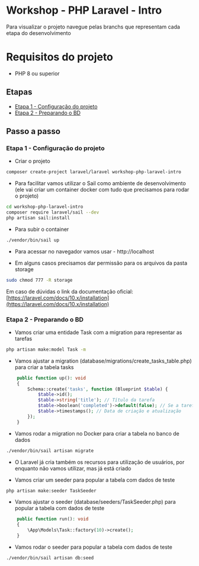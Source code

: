 # Workshop - PHP Laravel - Intro
Para visualizar o projeto navegue pelas branchs que representam cada etapa do desenvolvimento

# Requisitos do projeto
- PHP 8 ou superior

## Etapas

- [Etapa 1 - Configuração do projeto](https://github.com/felipez3r0/workshop-php-laravel-intro/tree/etapa1-configuracao)
- [Etapa 2 - Preparando o BD](https://github.com/felipez3r0/workshop-php-laravel-intro/tree/etapa2-preparando-o-bd)

## Passo a passo

### Etapa 1 - Configuração do projeto

- Criar o projeto
```bash
composer create-project laravel/laravel workshop-php-laravel-intro
```

- Para facilitar vamos utilizar o Sail como ambiente de desenvolvimento (ele vai criar um container docker com tudo que precisamos para rodar o projeto)
```bash
cd workshop-php-laravel-intro
composer require laravel/sail --dev
php artisan sail:install
```

- Para subir o container
```bash
./vendor/bin/sail up
```

- Para acessar no navegador vamos usar - http://localhost

- Em alguns casos precisamos dar permissão para os arquivos da pasta storage
```bash
sudo chmod 777 -R storage
```

Em caso de dúvidas o link da documentação oficial: [https://laravel.com/docs/10.x/installation](https://laravel.com/docs/10.x/installation)

### Etapa 2 - Preparando o BD

- Vamos criar uma entidade Task com a migration para representar as tarefas
```bash
php artisan make:model Task -m
```

- Vamos ajustar a migration (database/migrations/create_tasks_table.php) para criar a tabela tasks
```php
    public function up(): void
    {
        Schema::create('tasks', function (Blueprint $table) {
            $table->id();
            $table->string('title'); // Título da tarefa
            $table->boolean('completed')->default(false); // Se a tarefa foi concluída
            $table->timestamps(); // Data de criação e atualização
        });
    }
```

- Vamos rodar a migration no Docker para criar a tabela no banco de dados
```bash
./vendor/bin/sail artisan migrate
```

- O Laravel já cria também os recursos para utilização de usuários, por enquanto não vamos utilizar, mas já está criado

- Vamos criar um seeder para popular a tabela com dados de teste
```bash
php artisan make:seeder TaskSeeder
```

- Vamos ajustar o seeder (database/seeders/TaskSeeder.php) para popular a tabela com dados de teste
```php
    public function run(): void
    {
        \App\Models\Task::factory(10)->create();
    }
```

- Vamos rodar o seeder para popular a tabela com dados de teste
```bash
./vendor/bin/sail artisan db:seed
```